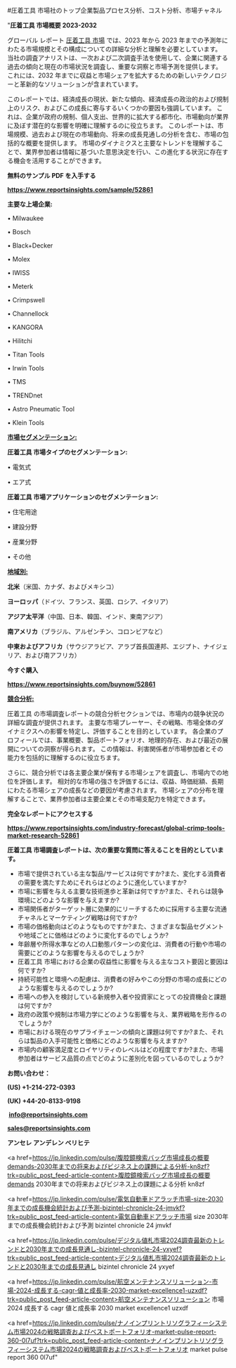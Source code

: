 #圧着工具 市場社のトップ企業製品プロセス分析、コスト分析、市場チャネル

"<strong>圧着工具 市場概要 2023-2032</strong>

グローバル レポート <a href=https://www.reportsinsights.com/sample/52861>圧着工具 市場</a> では、2023 年から 2023 年までの予測年にわたる市場規模とその構成についての詳細な分析と理解を必要としています。 当社の調査アナリストは、一次および二次調査手法を使用して、企業に関連する過去の傾向と現在の市場状況を調査し、重要な洞察と市場予測を提供します。 これには、2032 年までに収益と市場シェアを拡大​​するための新しいテクノロジーと革新的なソリューションが含まれています。

このレポートでは、経済成長の現状、新たな傾向、経済成長の政治的および規制上のリスク、およびこの成長に寄与するいくつかの要因も強調しています。 これは、企業が政府の規制、個人支出、世界的に拡大する都市化、市場動向が業界に及ぼす潜在的な影響を明確に理解するのに役立ちます。 このレポートは、市場規模、過去および現在の市場動向、将来の成長見通しの分析を含む、市場の包括的な概要を提供します。 市場のダイナミクスと主要なトレンドを理解することで、業界参加者は情報に基づいた意思決定を行い、この進化する状況に存在する機会を活用することができます。

<strong><b>無料のサンプル PDF を入手する</b></strong>

<a href=https://www.reportsinsights.com/sample/52861><strong><u>https://www.reportsinsights.com/sample/52861</u></strong></a>

<strong>主要な上場企業:</strong>

• Milwaukee

• Bosch

• Black+Decker

• Molex

• IWISS

• Meterk

• Crimpswell

• Channellock

• KANGORA

• Hilitchi

• Titan Tools

• Irwin Tools

• TMS

• TRENDnet

• Astro Pneumatic Tool

• Klein Tools

<strong><u>市場セグメンテーション</u></strong><strong><u>:</u></strong>

<strong>圧着工具 市場タイプのセグメンテーション:</strong>

• 電気式

• エア式

<strong>圧着工具 市場アプリケーションのセグメンテーション:</strong>

• 住宅用途

• 建設分野

• 産業分野

• その他

<strong><u>地域別</u></strong><strong><u>:</u></strong>

<strong>北米</strong>（米国、カナダ、およびメキシコ）

<strong>ヨーロッパ</strong>（ドイツ、フランス、英国、ロシア、イタリア）

<strong>アジア太平洋</strong>（中国、日本、韓国、インド、東南アジア）

<strong>南アメリカ</strong>（ブラジル、アルゼンチン、コロンビアなど）

<strong>中東およびアフリカ</strong>（サウジアラビア、アラブ首長国連邦、エジプト、ナイジェリア、および南アフリカ）

<strong>今すぐ購入</strong>

<a href=https://www.reportsinsights.com/buynow/52861><strong><u>https://www.reportsinsights.com/buynow/52861</u></strong></a>

<strong><u>競合分析:</u></strong>

圧着工具 の市場調査レポートの競合分析セクションでは、市場内の競争状況の詳細な調査が提供されます。 主要な市場プレーヤー、その戦略、市場全体のダイナミクスへの影響を特定し、評価することを目的としています。 各企業のプロフィールでは、事業概要、製品ポートフォリオ、地理的存在、および最近の展開についての洞察が得られます。 この情報は、利害関係者が市場参加者とその能力を包括的に理解するのに役立ちます。

さらに、競合分析では各主要企業が保有する市場シェアを調査し、市場内での地位を評価します。 相対的な市場の強さを評価するには、収益、時価総額、長期にわたる市場シェアの成長などの要因が考慮されます。 市場シェアの分布を理解することで、業界参加者は主要企業とその市場支配力を特定できます。

<strong>完全なレポートにアクセスする</strong>

<a href=https://www.reportsinsights.com/industry-forecast/global-crimp-tools-market-research-52861><strong><u><b>https://www.reportsinsights.com/industry-forecast/global-crimp-tools-market-research-52861</b></u></strong></a>

<strong><b>圧着工具 市場調査レポートは、次の重要な質問に答えることを目的としています。</b></strong>
<ul>
  <li>市場で提供されている主な製品/サービスは何ですか?また、変化する消費者の需要を満たすためにそれらはどのように進化していますか?</li>
  <li>市場に影響を与える主要な技術進歩と革新は何ですか?また、それらは競争環境にどのような影響を与えますか?</li>
  <li>市場関係者がターゲット層に効果的にリーチするために採用する主要な流通チャネルとマーケティング戦略は何ですか?</li>
  <li>市場の価格動向はどのようなものですか?また、さまざまな製品セグメントや地域ごとに価格はどのように変化するのでしょうか?</li>
  <li>年齢層や所得水準などの人口動態パターンの変化は、消費者の行動や市場の需要にどのような影響を与えるのでしょうか?</li>
  <li>圧着工具 市場における企業の収益性に影響を与える主なコスト要因と要因は何ですか?</li>
  <li>持続可能性と環境への配慮は、消費者の好みやこの分野の市場の成長にどのような影響を与えるのでしょうか?</li>
  <li>市場への参入を検討している新規参入者や投資家にとっての投資機会と課題は何ですか?</li>
  <li>政府の政策や規制は市場力学にどのような影響を与え、業界戦略を形作るのでしょうか?</li>
  <li>市場における現在のサプライチェーンの傾向と課題は何ですか?また、それらは製品の入手可能性と価格にどのような影響を与えますか?</li>
  <li>市場内の顧客満足度とロイヤリティのレベルはどの程度ですか?また、市場参加者はサービス品質の点でどのように差別化を図っているのでしょうか?</li>
</ul>
<strong>お問い合わせ：</strong>

<strong>(US) +1-214-272-0393</strong>

<strong>(UK) +44-20-8133-9198</strong>

<strong> </strong><a href=info@reportsinsights.com><strong><u>info@reportsinsights.com</u></strong></a>

<a href=sales@reportsinsights.com><strong><u>sales@reportsinsights.com</u></strong></a>

<strong>アンセレ アンデレン ベリヒテ</strong>

<a href=https://jp.linkedin.com/pulse/腹腔鏡検索バッグ市場成長の概要demands-2030年までの将来およびビジネス上の課題による分析-kn8zf?trk=public_post_feed-article-content>腹腔鏡検索バッグ市場成長の概要demands 2030年までの将来およびビジネス上の課題による分析 kn8zf</a>

<a href=https://jp.linkedin.com/pulse/電気自動車ドアラッチ市場-size-2030年までの成長機会統計および予測-bizintel-chronicle-24-jmvkf?trk=public_post_feed-article-content>電気自動車ドアラッチ市場 size 2030年までの成長機会統計および予測 bizintel chronicle 24 jmvkf</a>

<a href=https://jp.linkedin.com/pulse/デジタル値札市場2024調査最新のトレンドと2030年までの成長見通し-bizintel-chronicle-24-yxyef?trk=public_post_feed-article-content>デジタル値札市場2024調査最新のトレンドと2030年までの成長見通し bizintel chronicle 24 yxyef</a>

<a href=https://jp.linkedin.com/pulse/航空メンテナンスソリューション-市場-2024-成長する-cagr-値と成長率-2030-market-excellence1-uzxdf?trk=public_post_feed-article-content>航空メンテナンスソリューション 市場 2024 成長する cagr 値と成長率 2030 market excellence1 uzxdf</a>

<a href=https://jp.linkedin.com/pulse/ナノインプリントリソグラフィーシステム市場2024の戦略調査およびベストポートフォリオ-market-pulse-report-360-0l7uf?trk=public_post_feed-article-content>ナノインプリントリソグラフィーシステム市場2024の戦略調査およびベストポートフォリオ market pulse report 360 0l7uf</a>"
